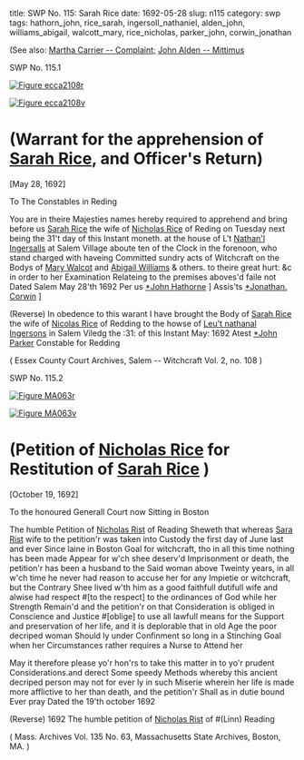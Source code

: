 title: SWP No. 115: Sarah Rice
date: 1692-05-28
slug: n115
category: swp
tags: hathorn_john, rice_sarah, ingersoll_nathaniel, alden_john, williams_abigail, walcott_mary, rice_nicholas, parker_john, corwin_jonathan




(See also: [Martha Carrier -- Complaint;](/n24.html#n24.1) [John Alden -- Mittimus](/n6.html#n6.3)

<div markdown class="doc" id="n115.1">

<div class="doc_id">SWP No. 115.1</div>


<span markdown class="figure">[![Figure ecca2108r](archives/ecca/thumb/ecca2108r.jpg)](archives/ecca/large/ecca2108r.jpg)</span>

<span markdown class="figure">[![Figure ecca2108v](archives/ecca/thumb/ecca2108v.jpg)](archives/ecca/large/ecca2108v.jpg)</span>

# (Warrant for the apprehension of [Sarah Rice](/tag/rice_sarah.html), and Officer's Return)

[May 28, 1692]

To The Constables in Reding

You are in theire Majesties names hereby required to apprehend and bring before us [Sarah Rice](/tag/rice_sarah.html) the wife of [Nicholas Rice](/tag/rice_nicholas.html) of Reding on Tuesday next being the 31't day of this Instant moneth. at the house of L't [Nathan'l Ingersalls](/tag/ingersoll_nathaniel.html) at Salem Village aboute ten of the Clock in the forenoon, who stand charged with haveing Committed sundry acts of Witchcraft on the Bodys of [Mary Walcot](/tag/walcott_mary.html) and [Abigail Williams](/tag/williams_abigail.html) & others. to theire great hurt: &c in order to her Examination Relateing to the premises aboves'd faile not Dated Salem May 28'th 1692
                                                                 Per us [*John Hathorne](/tag/hathorn_john.html) ] Assis'ts
                                                                        [*Jonathan. Corwin](/tag/corwin_jonathan.html) ]

(Reverse) In obedence to this warant I have brought the Body of [Sarah Rice](/tag/rice_sarah.html) the wife of [Nicolas Rice](/tag/rice_nicholas.html) of Redding to the howse of [Leu't nathanal Ingersons](/tag/ingersoll_nathaniel.html) in Salem Viledg the :31: of this Instant May: 1692
                                                        Atest [*John Parker](/tag/parker_john.html) Constable 
                                                                      for Redding

( Essex County Court Archives, Salem -- Witchcraft Vol. 2, no. 108 )


</div>



<div markdown class="doc" id="n115.2">

<div class="doc_id">SWP No. 115.2</div>


<span markdown class="figure">[![Figure MA063r](archives/MA135/small/MA063r.jpg)](archives/MA135/large/MA063r.jpg)</span>

<span markdown class="figure">[![Figure MA063v](archives/MA135/small/MA063v.jpg)](archives/MA135/large/MA063v.jpg)</span>



# (Petition of [Nicholas Rice](/tag/rice_nicholas.html) for Restitution of [Sarah Rice](/tag/rice_sarah.html) )

[October 19, 1692]

To the honoured Generall Court now Sitting  in Boston 

The humble Petition of [Nicholas Rist](/tag/rice_nicholas.html) of Reading Sheweth that whereas [Sara Rist](/tag/rice_sarah.html) wife to the petition'r was taken into Custody the first day of June last and ever Since laine in Boston Goal for witchcraft, tho in all this time nothing has been made Appear for w'ch shee deserv'd Imprisonment or death, the petition'r has been a husband to the Said woman above Tweinty years, in all w'ch time he never had reason to accuse her for any Impietie or witchcraft, but the Contrary Shee lived w'th him as a good faithfull dutifull wife and alwise had respect #[to the respect] to the ordinances of God while her Strength Remain'd and the petition'r on that Consideration is obliged in Conscience and Justice #[oblige] to use all lawfull means for the Support and preservation of her life, and it is deplorable that in old Age the poor decriped woman Should ly under Confinment so long in a Stinching Goal when her Circumstances rather requires a Nurse to Attend her 

  May it therefore please yo'r hon'rs to take this matter in to yo'r prudent Considerations.and derect Some speedy Methods whereby this ancient decriped person may not for ever ly in such Miserie wherein her life is made more afflictive to her than death, and the petition'r Shall as in dutie bound 
                                        Ever pray 
Dated the 19'th october 1692  

(Reverse) 1692 The humble petition 
of [Nicholas Rist](/tag/rice_nicholas.html) 
of #(Linn) Reading 

( Mass. Archives Vol. 135 No. 63, Massachusetts State Archives, Boston, MA. )

</div>

